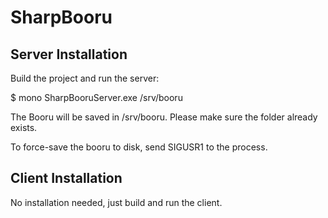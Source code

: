 SharpBooru
==========



Server Installation
-------------------

Build the project and run the server:

$ mono SharpBooruServer.exe /srv/booru

The Booru will be saved in /srv/booru.
Please make sure the folder already exists.

To force-save the booru to disk, send SIGUSR1 to the process.



Client Installation
-------------------

No installation needed, just build and run the client.